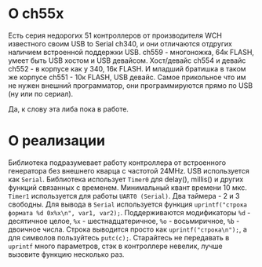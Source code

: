 # О ch55x

Есть серия недорогих 51 контроллеров от производителя WCH известного своим USB to Serial ch340, и они отличаются отдругих наличием встроенной поддержки USB. ch559 - многоножка, 64к FLASH, умеет быть USB хостом и USB девайсом. Хост/девайс ch554 и девайс ch552 - в корпусе как у 340, 16к FLASH. И младший братишка в таком же корпусе ch551 - 10к FLASH, USB девайс.
Самое прикольное что им не нужен внешний программатор, они программируются прямо по USB (ну или по сериал).

Да, к слову эта либа пока в работе.

# О реализации

Библиотека подразумевает работу контроллера от встроенного генератора без внешнего кварца с частотой 24MHz. USB используется как `Serial`. Библиотека использует `Timer0` для delay(), millis() и других функций связанных с временем. Минимальный квант времени 10 мкс. `Timer1` используется для работы `UART0 (Serial)`. Два таймера - 2 и 3 свободны.
Для вывода в `Serial` используется функция `uprintf("строка формата %d 0x%x\n", var1, var2);`. Поддерживаются модификаторы `%d` - десятичное целое, `%x` - шестнадцатеричное, `%o` - восьмиричное, `%b` - двоичное числа. Строка выводится просто как `uprintf("строка\n");`, а для символов пользуйтесь `putc(c);`. Старайтесь не передавать в `uprintf` много параметров, стэк в контроллере невелик, лучше вызовите функцию несколько раз.